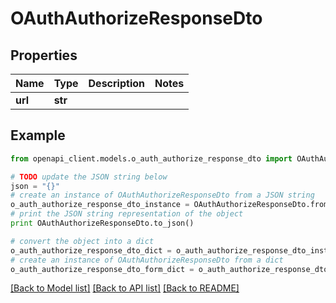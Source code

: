 # OAuthAuthorizeResponseDto


## Properties
Name | Type | Description | Notes
------------ | ------------- | ------------- | -------------
**url** | **str** |  | 

## Example

```python
from openapi_client.models.o_auth_authorize_response_dto import OAuthAuthorizeResponseDto

# TODO update the JSON string below
json = "{}"
# create an instance of OAuthAuthorizeResponseDto from a JSON string
o_auth_authorize_response_dto_instance = OAuthAuthorizeResponseDto.from_json(json)
# print the JSON string representation of the object
print OAuthAuthorizeResponseDto.to_json()

# convert the object into a dict
o_auth_authorize_response_dto_dict = o_auth_authorize_response_dto_instance.to_dict()
# create an instance of OAuthAuthorizeResponseDto from a dict
o_auth_authorize_response_dto_form_dict = o_auth_authorize_response_dto.from_dict(o_auth_authorize_response_dto_dict)
```
[[Back to Model list]](../README.md#documentation-for-models) [[Back to API list]](../README.md#documentation-for-api-endpoints) [[Back to README]](../README.md)


